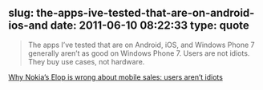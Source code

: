 slug: the-apps-ive-tested-that-are-on-android-ios-and
date: 2011-06-10 08:22:33
type: quote
---

> The apps I’ve tested that are on Android, iOS, and Windows Phone 7 generally aren’t as good on Windows Phone 7. Users are not idiots. They buy use cases, not hardware.

[Why Nokia’s Elop is wrong about mobile sales: users aren’t idiots](http://scobleizer.com/2011/06/09/why-nokias-elop-is-wrong-about-mobile-sales-users-arent-idiots/)
